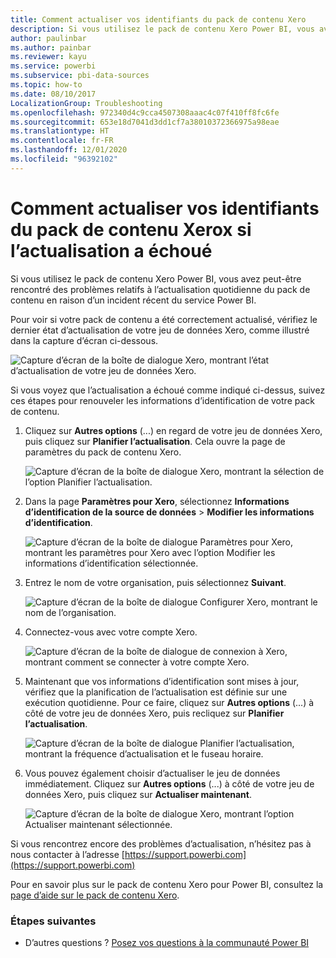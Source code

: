 ```yaml
---
title: Comment actualiser vos identifiants du pack de contenu Xero
description: Si vous utilisez le pack de contenu Xero Power BI, vous avez peut-être rencontré un problème relatif à l’actualisation quotidienne du pack de contenu en raison d’un incident récent du service Power BI.
author: paulinbar
ms.author: painbar
ms.reviewer: kayu
ms.service: powerbi
ms.subservice: pbi-data-sources
ms.topic: how-to
ms.date: 08/10/2017
LocalizationGroup: Troubleshooting
ms.openlocfilehash: 972340d4c9cca4507308aaac4c07f410ff8fc6fe
ms.sourcegitcommit: 653e18d7041d3dd1cf7a38010372366975a98eae
ms.translationtype: HT
ms.contentlocale: fr-FR
ms.lasthandoff: 12/01/2020
ms.locfileid: "96392102"
---
```

# <a name="how-to-refresh-your-xero-content-pack-credentials-if-refresh-failed"></a>Comment actualiser vos identifiants du pack de contenu Xerox si l’actualisation a échoué
Si vous utilisez le pack de contenu Xero Power BI, vous avez peut-être rencontré des problèmes relatifs à l’actualisation quotidienne du pack de contenu en raison d’un incident récent du service Power BI.

Pour voir si votre pack de contenu a été correctement actualisé, vérifiez le dernier état d’actualisation de votre jeu de données Xero, comme illustré dans la capture d’écran ci-dessous.

![Capture d’écran de la boîte de dialogue Xero, montrant l’état d’actualisation de votre jeu de données Xero.](media/service-refresh-xero-credentials/powerbi-xero-refresh-failed.png)

Si vous voyez que l’actualisation a échoué comme indiqué ci-dessus, suivez ces étapes pour renouveler les informations d’identification de votre pack de contenu.

1. Cliquez sur **Autres options** (...) en regard de votre jeu de données Xero, puis cliquez sur **Planifier l’actualisation**. Cela ouvre la page de paramètres du pack de contenu Xero.
   
    ![Capture d’écran de la boîte de dialogue Xero, montrant la sélection de l’option Planifier l’actualisation.](media/service-refresh-xero-credentials/powerbi-xero-schedule-refresh.png)
2. Dans la page **Paramètres pour Xero**, sélectionnez **Informations d’identification de la source de données** > **Modifier les informations d’identification**.
   
    ![Capture d’écran de la boîte de dialogue Paramètres pour Xero, montrant les paramètres pour Xero avec l’option Modifier les informations d’identification sélectionnée.](media/service-refresh-xero-credentials/powerbi-xero-settings-page.png)
3. Entrez le nom de votre organisation, puis sélectionnez **Suivant**.
   
    ![Capture d’écran de la boîte de dialogue Configurer Xero, montrant le nom de l’organisation.](media/service-refresh-xero-credentials/powerbi-xero-configure.png)
4. Connectez-vous avec votre compte Xero.
   
    ![Capture d’écran de la boîte de dialogue de connexion à Xero, montrant comment se connecter à votre compte Xero.](media/service-refresh-xero-credentials/powerbi-xero-welcome.png)
5. Maintenant que vos informations d’identification sont mises à jour, vérifiez que la planification de l’actualisation est définie sur une exécution quotidienne. Pour ce faire, cliquez sur **Autres options** (...) à côté de votre jeu de données Xero, puis recliquez sur **Planifier l’actualisation**.
   
    ![Capture d’écran de la boîte de dialogue Planifier l’actualisation, montrant la fréquence d’actualisation et le fuseau horaire.](media/service-refresh-xero-credentials/powerbi-xero-refresh-schedule.png)
6. Vous pouvez également choisir d’actualiser le jeu de données immédiatement. Cliquez sur **Autres options** (...) à côté de votre jeu de données Xero, puis cliquez sur **Actualiser maintenant**.
   
    ![Capture d’écran de la boîte de dialogue Xero, montrant l’option Actualiser maintenant sélectionnée.](media/service-refresh-xero-credentials/powerbi-xero-refresh-now.png)

Si vous rencontrez encore des problèmes d’actualisation, n’hésitez pas à nous contacter à l’adresse [https://support.powerbi.com](https://support.powerbi.com) 

Pour en savoir plus sur le pack de contenu Xero pour Power BI, consultez la [page d’aide sur le pack de contenu Xero](service-connect-to-xero.md).

### <a name="next-steps"></a>Étapes suivantes
* D’autres questions ? [Posez vos questions à la communauté Power BI](https://community.powerbi.com/)

